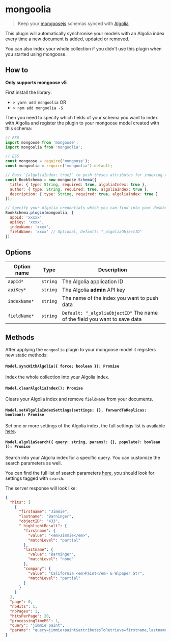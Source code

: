 # mongoolia

> Keep your [mongoosejs](http://mongoosejs.com/) schemas synced with [Algolia](http://www.algolia.com)

This plugin will automatically synchronise your models with an Algolia index every time a new document is added, updated or removed.

You can also index your whole collection if you didn't use this plugin when you started using mongoose.

## How to

**Only supports mongoose v5**

First install the library:

* `> yarn add mongoolia` OR
* `> npm add mongoolia -S`

Then you need to specify which fields of your schema you want to index with Algolia and register the plugin to your mongoose model created with this schema:

```js
// ES6
import mongoose from 'mongoose';
import mongoolia from 'mongoolia';

// ES5
const mongoose = require('mongoose');
const mongoolia = require('mongoolia').default;

// Pass `{algoliaIndex: true}` to push theses attributes for indexing to Algolia
const BookSchema = new mongoose.Schema({
  title: { type: String, required: true, algoliaIndex: true },
  author: { type: String, required: true, algoliaIndex: true },
  description: { type: String, required: true, algoliaIndex: true }
});

// Specify your Algolia credentials which you can find into your dashboard
BookSchema.plugin(mongoolia, {
  appId: 'xxxxx'
  apiKey: 'xxxx',
  indexName: 'xxxx',
  fieldName: 'xxxx' // Optional, Default: "_algoliaObjectID"
})
```

## Options

| Option name  | Type     | Description
| -            | -        | -
| `appId*`     | `string` | The Algolia application ID
| `apiKey*`    | `string` | The Algolia **admin** API key
| `indexName*` | `string` | The name of the index you want to push data
| `fieldName*` | `string` | `Default: "_algoliaObjectID"` The name of the field you want to save data

## Methods

After applying the `mongoolia` plugin to your mongoose model it registers new static methods:

#### `Model.syncWithAlgolia({ force: boolean }): Promise`
Index the whole collection into your Algolia index.

#### `Model.clearAlgoliaIndex(): Promise`
Clears your Algolia index and remove `fieldName` from your documents.

#### `Model.setAlgoliaIndexSettings(settings: {}, forwardToReplicas: boolean): Promise`
Set one or more settings of the Algolia index, the full settings list is available [here](https://www.algolia.com/doc/api-reference/settings-api-parameters/).

#### `Model.algoliaSearch({ query: string, params?: {}, populate?: boolean }): Promise`
Search into your Algolia index for a specific query. You can customize the search parameters as well.

You can find the full list of search parameters [here](https://www.algolia.com/doc/api-reference/api-parameters/), you should look for settings tagged with `search`.

The server response will look like:

```json
{
  "hits": [
    {
      "firstname": "Jimmie",
      "lastname": "Barninger",
      "objectID": "433",
      "_highlightResult": {
        "firstname": {
          "value": "<em>Jimmie</em>",
          "matchLevel": "partial"
        },
        "lastname": {
          "value": "Barninger",
          "matchLevel": "none"
        },
        "company": {
          "value": "California <em>Paint</em> & Wlpaper Str",
          "matchLevel": "partial"
        }
      }
    }
  ],
  "page": 0,
  "nbHits": 1,
  "nbPages": 1,
  "hitsPerPage": 20,
  "processingTimeMS": 1,
  "query": "jimmie paint",
  "params": "query=jimmie+paint&attributesToRetrieve=firstname,lastname&hitsPerPage=50"
}
```
